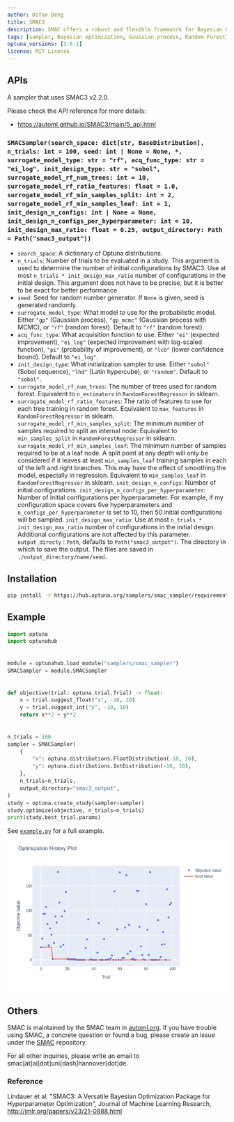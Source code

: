 ```yaml
---
author: Difan Deng
title: SMAC3
description: SMAC offers a robust and flexible framework for Bayesian Optimization to support users in determining well-performing hyperparameter configurations for their (Machine Learning) algorithms, datasets and applications at hand. The main core consists of Bayesian Optimization in combination with an aggressive racing mechanism to efficiently decide which of two configurations performs better.
tags: [sampler, Bayesian optimization, Gaussian process, Random Forest]
optuna_versions: [3.6.1]
license: MIT License
---
```


## APIs

A sampler that uses SMAC3 v2.2.0.

Please check the API reference for more details:

- https://automl.github.io/SMAC3/main/5_api.html

### `SMACSampler(search_space: dict[str, BaseDistribution], n_trials: int = 100, seed: int | None = None, *, surrogate_model_type: str = "rf", acq_func_type: str = "ei_log", init_design_type: str = "sobol", surrogate_model_rf_num_trees: int = 10, surrogate_model_rf_ratio_features: float = 1.0, surrogate_model_rf_min_samples_split: int = 2, surrogate_model_rf_min_samples_leaf: int = 1, init_design_n_configs: int | None = None, init_design_n_configs_per_hyperparameter: int = 10, init_design_max_ratio: float = 0.25, output_directory: Path = Path("smac3_output"))`

- `search_space`: A dictionary of Optuna distributions.
- `n_trials`: Number of trials to be evaluated in a study. This argument is used to determine the number of initial configurations by SMAC3. Use at most `n_trials * init_design_max_ratio` number of configurations in the initial design. This argument does not have to be precise, but it is better to be exact for better performance.
- `seed`: Seed for random number generator. If `None` is given, seed is generated randomly.
- `surrogate_model_type`: What model to use for the probabilistic model. Either `"gp"` (Gaussian process), `"gp_mcmc"` (Gaussian process with MCMC), or `"rf"` (random forest). Default to `"rf"` (random forest).
- `acq_func_type`: What acquisition function to use. Either `"ei"` (expected improvement), `"ei_log"` (expected improvement with log-scaled function), `"pi"` (probability of improvement), or `"lcb"` (lower confidence bound). Default to `"ei_log"`.
- `init_design_type`: What initialization sampler to use. Either `"sobol"` (Sobol sequence), `"lhd"` (Latin hypercube), or `"random"`. Default to `"sobol"`.
- `surrogate_model_rf_num_trees`: The number of trees used for random forest. Equivalent to `n_estimators` in `RandomForestRegressor` in sklearn.
- `surrogate_model_rf_ratio_features`: The ratio of features to use for each tree training in random forest. Equivalent to `max_features` in `RandomForestRegressor` in sklearn.
  `surrogate_model_rf_min_samples_split`: The minimum number of samples required to split an internal node: Equivalent to `min_samples_split` in `RandomForestRegressor` in sklearn.
  `surrogate_model_rf_min_samples_leaf`: The minimum number of samples required to be at a leaf node. A split point at any depth will only be considered if it leaves at least `min_samples_leaf` training samples in each of the left and right branches. This may have the effect of smoothing the model, especially in regression. Equivalent to `min_samples_leaf` in `RandomForestRegressor` in sklearn.
  `init_design_n_configs`: Number of initial configurations.
  `init_design_n_configs_per_hyperparameter`: Number of initial configurations per hyperparameter. For example, if my configuration space covers five hyperparameters and `n_configs_per_hyperparameter` is set to 10, then 50 initial configurations will be sampled.
  `init_design_max_ratio`: Use at most `n_trials * init_design_max_ratio` number of configurations in the initial design. Additional configurations are not affected by this parameter.
  `output_directy` : `Path`, defaults to `Path("smac3_output")`. The directory in which to save the output. The files are saved in `./output_directory/name/seed`.

## Installation

```bash
pip install -r https://hub.optuna.org/samplers/smac_sampler/requirements.txt
```

## Example

```python
import optuna
import optunahub


module = optunahub.load_module("samplers/smac_sampler")
SMACSampler = module.SMACSampler


def objective(trial: optuna.trial.Trial) -> float:
    x = trial.suggest_float("x", -10, 10)
    y = trial.suggest_int("y", -10, 10)
    return x**2 + y**2


n_trials = 100
sampler = SMACSampler(
    {
        "x": optuna.distributions.FloatDistribution(-10, 10),
        "y": optuna.distributions.IntDistribution(-10, 10),
    },
    n_trials=n_trials,
    output_directory="smac3_output",
)
study = optuna.create_study(sampler=sampler)
study.optimize(objective, n_trials=n_trials)
print(study.best_trial.params)
```

See [`example.py`](https://github.com/optuna/optunahub-registry/blob/main/package/samplers/smac_sampler/example.py) for a full example.
![History Plot](images/smac_sampler_history.png "History Plot")

## Others

SMAC is maintained by the SMAC team in [automl.org](https://www.automl.org/). If you have trouble using SMAC, a concrete question or found a bug, please create an issue under the [SMAC](https://github.com/automl/SMAC3) repository.

For all other inquiries, please write an email to smac\[at\]ai\[dot\]uni\[dash\]hannover\[dot\]de.

### Reference

Lindauer et al. "SMAC3: A Versatile Bayesian Optimization Package for Hyperparameter Optimization", Journal of Machine Learning Research, http://jmlr.org/papers/v23/21-0888.html
